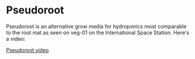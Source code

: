 # Pseudoroot
Pseudoroot is an alternative grow media for hydroponics most comparable to the root mat as seen on veg-01 on the International Space Station. Here's a video:

[Pseudoroot video](https://www.youtube.com/watch?v=eCXxZpWh2Ig&t=73s)
